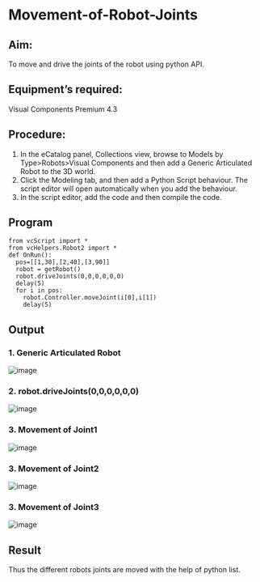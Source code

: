 # Movement-of-Robot-Joints
## Aim:  
To move and drive the joints of the robot using python API.

## Equipment’s required:

Visual Components Premium 4.3

## Procedure:

1. 	In the eCatalog panel, Collections view, browse to Models by Type>Robots>Visual Components and then add a Generic Articulated Robot to the 3D world.
2. 	Click the Modeling tab, and then add a Python Script behaviour. The script editor will open automatically when you add the behaviour.
3. 	In the script editor, add the code and then compile the code.

## Program
```
from vcScript import *
from vcHelpers.Robot2 import *
def OnRun():
  pos=[[1,30],[2,40],[3,90]]
  robot = getRobot()
  robot.driveJoints(0,0,0,0,0,0)
  delay(5)
  for i in pos:
    robot.Controller.moveJoint(i[0],i[1])
    delay(5)
```
## Output
### 1. Generic Articulated Robot

![image](https://github.com/Migaleyy/Movement-of-Robot-Joints/assets/118262199/7b45f9c0-8d39-4a04-b295-5b69ce7d4c92)

### 2. robot.driveJoints(0,0,0,0,0,0)

![image](https://github.com/Migaleyy/Movement-of-Robot-Joints/assets/118262199/f7c7c245-47b5-4a2d-8175-ebc6859a6d7f)

### 3. Movement of Joint1

![image](https://github.com/Migaleyy/Movement-of-Robot-Joints/assets/118262199/bfd10c3f-f0ce-4b17-b979-b2809f3ec955)

### 3. Movement of Joint2

![image](https://github.com/Migaleyy/Movement-of-Robot-Joints/assets/118262199/4a6cc883-937c-4b65-943c-5a84c4754c33)

### 3. Movement of Joint3

![image](https://github.com/Migaleyy/Movement-of-Robot-Joints/assets/118262199/ed96168f-a2aa-4536-a5de-2df536021d9d)

## Result 
Thus the different robots joints are moved with the help of python list.


